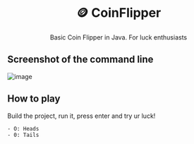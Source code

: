 <h1 align="center">🪙 CoinFlipper</h1>
<p align="center">Basic Coin Flipper in Java. For luck enthusiasts</p>

## Screenshot of the command line
![image](https://github.com/Michillas/CoinFlipper/assets/140931203/8760a011-dacf-42ba-b6e6-e1b062752a44)

## How to play
Build the project, run it, press enter and try ur luck!
```
- O: Heads
- 0: Tails
```
